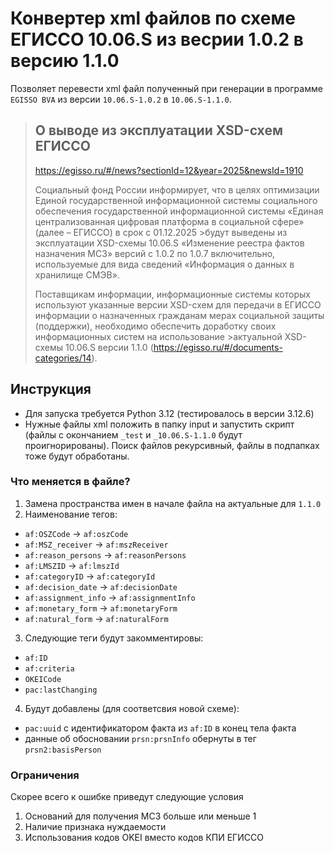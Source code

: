 # Конвертер xml файлов по схеме ЕГИССО 10.06.S из весрии 1.0.2 в версию 1.1.0
Позволяет перевести xml файл полученный при генерации в программе `EGISSO BVA` из версии `10.06.S-1.0.2` в `10.06.S-1.1.0`.

>## О выводе из эксплуатации XSD-схем ЕГИССО
>https://egisso.ru/#/news?sectionId=12&year=2025&newsId=1910
>
>Социальный фонд России информирует, что в целях оптимизации Единой государственной информационной системы социального обеспечения государственной информационной системы «Единая централизованная цифровая платформа в социальной сфере» (далее – ЕГИССО) в срок с 01.12.2025 >будут выведены из эксплуатации XSD-схемы 10.06.S «Изменение реестра фактов назначения МСЗ» версий с 1.0.2 по 1.0.7 включительно, используемые для вида сведений «Информация о данных в хранилище СМЭВ».
>
>Поставщикам информации, информационные системы которых используют указанные версии XSD-схем для передачи в ЕГИССО информации о назначенных гражданам мерах социальной защиты (поддержки), необходимо обеспечить доработку своих информационных систем на использование >актуальной XSD-схемы 10.06.S версии 1.1.0 (https://egisso.ru/#/documents-categories/14).

## Инструкция
* Для запуска требуется Python 3.12 (тестировалось в версии 3.12.6)
* Нужные файлы xml положить в папку input и запустить скрипт (файлы с окончанием `_test` и `_10.06.S-1.1.0` будут проигнорированы). Поиск файлов рекурсивный, файлы в подпапках тоже будут обработаны.

### Что меняется в файле?
1. Замена пространства имен в начале файла на актуальные для `1.1.0`
2. Наименование тегов:
  - `af:OSZCode` -> `af:oszCode`
  - `af:MSZ_receiver` -> `af:mszReceiver`
  - `af:reason_persons` -> `af:reasonPersons`
  - `af:LMSZID` -> `af:lmszId`
  - `af:categoryID` -> `af:categoryId`
  - `af:decision_date` -> `af:decisionDate`
  - `af:assignment_info` -> `af:assignmentInfo`
  - `af:monetary_form` -> `af:monetaryForm`
  - `af:natural_form` -> `af:naturalForm`
3. Следующие теги будут закомментировы:
  - `af:ID`
  - `af:criteria`
  - `OKEICode`
  - `pac:lastChanging`
4. Будут добавлены (для соответсвия новой схеме):
  - `pac:uuid` с идентификатором факта из `af:ID` в конец тела факта
  - данные об обосновании `prsn:prsnInfo` обернуты в тег `prsn2:basisPerson`

### Ограничения
Скорее всего к ошибке приведут следующие условия
1. Оснований для получения МСЗ больше или меньше 1
2. Наличие признака нуждаемости
3. Использования кодов OKEI вместо кодов КПИ ЕГИССО 
